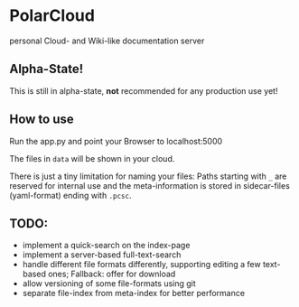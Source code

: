 # PolarCloud
personal Cloud- and Wiki-like documentation server

## Alpha-State!

This is still in alpha-state, __not__ recommended for any production use yet!

## How to use

Run the app.py and point your Browser to localhost:5000

The files in `data` will be shown in your cloud.

There is just a tiny limitation for naming your files: Paths starting with `_` are reserved for internal use and the meta-information is stored in sidecar-files (yaml-format) ending with `.pcsc`.

## TODO:

- implement a quick-search on the index-page
- implement a server-based full-text-search
- handle different file formats differently, supporting editing a few text-based ones; Fallback: offer for download
- allow versioning of some file-formats using git
- separate file-index from meta-index for better performance
